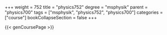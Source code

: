 +++
weight = 752
title = "physics752"
degree = "msphysik"
parent = "physics700"
tags = ["msphysik", "physics752", "physics700"]
categories = ["course"]
bookCollapseSection = false
+++

{{< genCoursePage >}}
